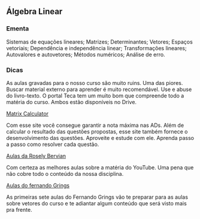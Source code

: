 ## Álgebra Linear

### Ementa

Sistemas de equações lineares; Matrizes; Determinantes; Vetores; Espaços vetoriais; Dependência e independência linear; Transformações lineares; Autovalores e autovetores; Métodos numéricos; Análise de erro.

### Dicas

As aulas gravadas para o nosso curso são muito ruins. Uma das piores. Buscar material externo para aprender é muito recomendável. Use e abuse do livro-texto. O portal Teca tem um muito bom que compreende todo a matéria do curso. Ambos estão disponíveis no Drive.

[Matrix Calculator](http://matrixcalc.org/pt/)

Com esse site você consegue garantir a nota máxima nas ADs. Além de calcular o resultado das questões propostas, esse site também fornece o desenvolvimento das questões. Aproveite e estude com ele. Aprenda passo a passo como resolver cada questão.

[Aulas da Rosely Bervian](https://www.youtube.com/playlist?list=PL017DD5B497DF1A16)

Com certeza as melhores aulas sobre a matéria do YouTube. Uma pena que não cobre todo o conteúdo da nossa disciplina.

[Aulas do fernando Grings](https://www.youtube.com/playlist?list=PLE6qFDd4x9w_Q3Dsh6j2i6Q1IxSyvyTnC&disable_polymer=true)

As primeiras sete aulas do Fernando Grings vão te preparar para as aulas sobre vetores do curso e te adiantar algum conteúdo que será visto mais pra frente.
